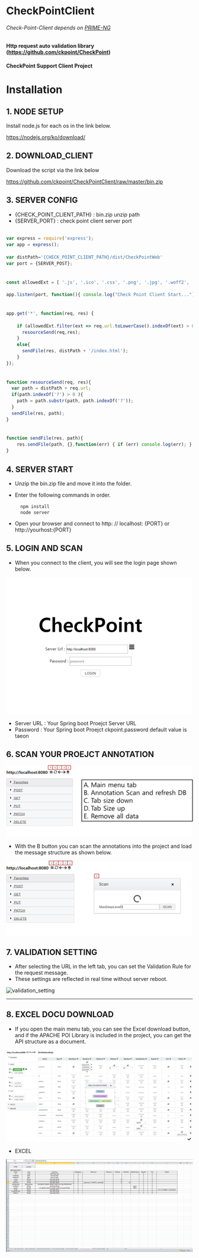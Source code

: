 # CheckPointClient
###### Check-Point-Client depends on [PRIME-NG](https://github.com/primefaces/primeng)

#### Http request auto validation library (https://github.com/ckpoint/CheckPoint)
#### CheckPoint Support Client Project

# Installation

## 1. NODE SETUP

Install node.js for each os in the link below.

https://nodejs.org/ko/download/

## 2. DOWNLOAD_CLIENT

Download the script via the link below

https://github.com/ckpoint/CheckPointClient/raw/master/bin.zip

## 3. SERVER CONFIG

- {CHECK_POINT_CLIENT_PATH} : bin.zip unzip path
- {SERVER_PORT} : check point client server port

```javascript

var express = require('express');
var app = express();

var distPath='{CHECK_POINT_CLIENT_PATH}/dist/CheckPointWeb'
var port = {SERVER_POST};


const allowedExt = [ '.js', '.ico', '.css', '.png', '.jpg', '.woff2', '.woff', '.ttf', '.svg', '.gif' ];

app.listen(port, function(){ console.log("Check Point Client Start...")})


app.get('*', function(req, res) {

    if (allowedExt.filter(ext => req.url.toLowerCase().indexOf(ext) > 0).length > 0) {
      resourceSend(req,res);
    }
    else{
      sendFile(res, distPath + '/index.html');
    }
});


function resourceSend(req, res){
  var path = distPath + req.url;
  if(path.indexOf('?') > 0 ){
    path = path.substr(path, path.indexOf('?'));
  }
  sendFile(res, path);
}


function sendFile(res, path){
    res.sendFile(path, {},function(err) { if (err) console.log(err); } );
}

```

## 4. SERVER START

- Unzip the bin.zip file and move it into the folder.
- Enter the following commands in order.

        npm install
        node server

- Open your browser and connect to http: // localhost: {PORT} or http://yourhost:{PORT}

## 5. LOGIN AND SCAN
- When you connect to the client, you will see the login page shown below.

![login](https://github.com/ckpoint/CheckPointClient/blob/master/res/login.png)

- Server URL : Your Spring boot Proejct Server URL
- Password : Your Spring boot Proejct ckpoint.password default value is taeon


## 6. SCAN YOUR PROEJCT ANNOTATION

![maintab](https://github.com/ckpoint/CheckPointClient/blob/master/res/main_tab.png)

- With the B button you can scan the annotations into the project and load the message structure as shown below.


![annotationscan](https://github.com/ckpoint/CheckPointClient/blob/master/res/annotation_scan.png)

## 7. VALIDATION SETTING

- After selecting the URL in the left tab, you can set the Validation Rule for the request message.
- These settings are reflected in real time without server reboot.

![validation_setting](https://github.com/ckpoint/CheckPointClient/blob/master/res/validation_setting.png)

-------------------------------------------------------------------------------------
## 8. EXCEL DOCU DOWNLOAD

- If you open the main menu tab, you can see the Excel download button, and if the APACHE POI Library is included in the project, you can get the API structure as a document.

![main_menu_open](https://github.com/ckpoint/CheckPointClient/blob/master/res/main_menu_open.png)

- EXCEL

![excel_download](https://github.com/ckpoint/CheckPointClient/blob/master/res/excel_download.png)

